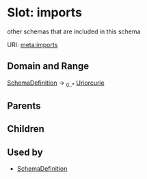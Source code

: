 
# Slot: imports


other schemas that are included in this schema

URI: [meta:imports](https://w3id.org/linkml/meta/imports)


## Domain and Range

[SchemaDefinition](SchemaDefinition.md) ->  <sub>0..*</sub> [Uriorcurie](types/Uriorcurie.md)

## Parents


## Children


## Used by

 * [SchemaDefinition](SchemaDefinition.md)
